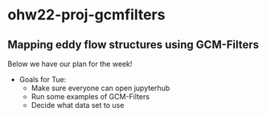 # ohw22-proj-gcmfilters
## Mapping eddy flow structures using GCM-Filters

Below we have our plan for the week!

- Goals for Tue:
  - Make sure everyone can open jupyterhub
  - Run some examples of GCM-Filters 
  - Decide what data set to use 
